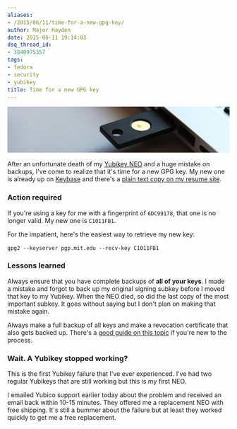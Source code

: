 ```yaml
---
aliases:
- /2015/06/11/time-for-a-new-gpg-key/
author: Major Hayden
date: 2015-06-11 19:14:03
dsq_thread_id:
- 3840975357
tags:
- fedora
- security
- yubikey
title: Time for a new GPG key
---
```


![1]

After an unfortunate death of my [Yubikey NEO][2] and a huge mistake on backups, I've come to realize that it's time for a new GPG key. My new one is already up on [Keybase][3] and there's a [plain text copy on my resume site][4].

### Action required

If you're using a key for me with a fingerprint of `6DC99178`, that one is no longer valid. My new one is `C1011FB1`.

For the impatient, here's the easiest way to retrieve my new key:

```
gpg2 --keyserver pgp.mit.edu --recv-key C1011FB1
```


### Lessons learned

Always ensure that you have complete backups of **all of your keys**. I made a mistake and forgot to back up my original signing subkey before I moved that key to my Yubikey. When the NEO died, so did the last copy of the most important subkey. It goes without saying but I don't plan on making that mistake again.

Always make a full backup of all keys and make a revocation certificate that also gets backed up. There's a [good guide on this topic][5] if you're new to the process.

### Wait. A Yubikey stopped working?

This is the first Yubikey failure that I've ever experienced. I've had two regular Yubikeys that are still working but this is my first NEO.

I emailed Yubico support earlier today about the problem and received an email back within 10-15 minutes. They offered me a replacement NEO with free shipping. It's still a bummer about the failure but at least they worked quickly to get me a free replacement.

 [1]: /wp-content/uploads/2015/06/YubiKey-NEO-finger.jpg
 [2]: https://www.yubico.com/products/yubikey-hardware/yubikey-neo/
 [3]: https://keybase.io/mhayden
 [4]: http://majorhayden.com/pgp.txt
 [5]: https://alexcabal.com/creating-the-perfect-gpg-keypair/